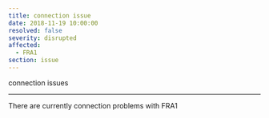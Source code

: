 ```yaml
---
title: connection issue
date: 2018-11-19 10:00:00
resolved: false
severity: disrupted
affected:
  - FRA1
section: issue
---
```


connection issues

---

There are currently connection problems with FRA1
